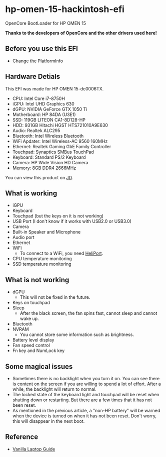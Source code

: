 # hp-omen-15-hackintosh-efi

OpenCore BootLoader for HP OMEN 15

**Thanks to the developers of OpenCore and the other drivers used here!**

## Before you use this EFI

- Change the PlatformInfo

## Hardware Detials

This EFI was made for HP OMEN 15-dc0006TX.

- CPU: Intel Core i7-8750H
- iGPU: Intel UHD Graphics 630
- dGPU: NVIDIA GeForce GTX 1050 Ti
- Motherboard: HP 84DA (U3E1)
- SSD: 119GB LITEON CA1-8D128-HP
- HDD: 931GB Hitachi HGST HTS721010A9E630
- Audio: Realtek ALC295
- Bluetooth: Intel Wireless Bluetooth
- WiFi Apdater: Intel Wireless-AC 9560 160MHz
- Ethernet: Realtek Gaming GbE Family Controller
- Touchpad: Synaptics SMBus TouchPad
- Keyboard: Standard PS/2 Keyboard
- Camera: HP Wide Vision HD Camera
- Memory: 8GB DDR4 2666MHz

You can view this product on [JD](https://item.jd.com/7649695.html).

## What is working

- iGPU
- Keyboard
- Touchpad (but the keys on it is not working)
- USB Port (I don't know if it works with USB2.0 or USB3.0)
- Camera
- Built-in Speaker and Microphone
- Audio port
- Ethernet
- WiFi
    - To connect to a WiFi, you need [HeliPort](https://github.com/OpenIntelWireless/HeliPort/releases/latest).
- CPU temperature monitoring
- SSD temperature monitoring

## What is not working

- dGPU
    - This will not be fixed in the future.
- Keys on touchpad
- Sleep
    - After the black screen, the fan spins fast, cannot sleep and cannot wake up.
- Bluetooth
- NVRAM
    - You cannot store some information such as brightness.
- Battery level display
- Fan speed control
- Fn key and NumLock key

## Some magical issues

- Sometimes there is no backlight when you turn it on. You can see there is content on the screen if you are willing to spend a lot of effort. After a while, the backlight will return to normal.
- The locked state of the keyboard light and touchpad will be reset when shutting down or restarting. But there are a few times that it has not been reset.
- As mentioned in the previous article, a "non-HP battery" will be warned when the device is turned on when it has not been reset. Don't worry, this will disappear in the next boot.

## Reference

- [Vanilla Laptop Guide](https://dortania.github.io/vanilla-laptop-guide/)
